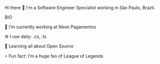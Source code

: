Hi there 👋
I'm a Software Engineer Specialist working in São Paulo, Brazil.

BIO

🏢 I'm currently working at Neon Pagamentos

⚙️ I use daily: .cs, .ts

🌱 Learning all about Open Source

⚡️ Fun fact: I'm a huge fan of League of Legends

